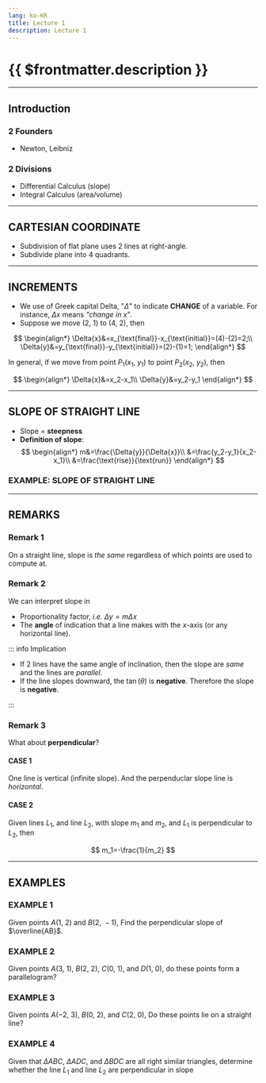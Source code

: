 ```yaml
---
lang: ko-KR 
title: Lecture 1
description: Lecture 1
---
```


# {{ $frontmatter.description }}

---

## Introduction

### 2 Founders

- Newton, Leibniz

### 2 Divisions

- Differential Calculus (slope)
- Integral Calculus (area/volume)

---

## CARTESIAN COORDINATE

- Subdivision of flat plane uses 2 lines at right-angle.
- Subdivide plane into 4 quadrants.

---

## INCREMENTS

- We use of Greek capital Delta, "$\Delta$" to indicate __CHANGE__ of a variable. For instance,
$\Delta{x}$ means _"change in_ $x$".
- Suppose we move $\left(2,\:1\right)$ to $\left(4,\:2\right)$, then


$$
\begin{align*}
\Delta{x}&=x_{\text{final}}-x_{\text{initial}}=(4)-(2)=2;\\
\Delta{y}&=y_{\text{final}}-y_{\text{initial}}=(2)-(1)=1;
\end{align*}
$$

In general, if we move from point $P_1\left(x_1,\:y_1\right)$ to point $P_2\left(x_2,\:y_2\right)$, then

$$
\begin{align*}
\Delta{x}&=x_2-x_1\\
\Delta{y}&=y_2-y_1
\end{align*}
$$

---

## SLOPE OF STRAIGHT LINE

- Slope = __steepness__
- __Definition of slope__:
$$
\begin{align*}
m&=\frac{\Delta{y}}{\Delta{x}}\\
&=\frac{y_2-y_1}{x_2-x_1}\\
&=\frac{\text{rise}}{\text{run}}
\end{align*}
$$

### EXAMPLE: SLOPE OF STRAIGHT LINE

---

## REMARKS

### Remark 1

On a straight line, slope is _the same_ regardless of which points are used to compute at.

### Remark 2

We can interpret slope in

- Proportionality factor, _i.e._ $\Delta{y}=m\Delta{x}$
- The __angle__ of indication that a line makes with the $x$-axis (or any horizontal line).

::: info Implication

- If 2 lines have the same angle of inclination, then the slope are _same_ and the lines are _parallel_.
- If the line slopes downward, the $\tan{\left(\theta\right)}$ is __negative__. Therefore the slope is __negative__.

:::

### Remark 3

What about __perpendicular__?

#### CASE 1

One line is vertical (infinite slope). And the perpenduclar slope line is _horizontal_.

#### CASE 2

Given lines $L_1$, and line $L_2$, with slope $m_1$ and $m_2$, and $L_1$ is perpendicular to $L_2$, then

$$
m_1=-\frac{1}{m_2}
$$

---

## EXAMPLES

### EXAMPLE 1

Given points $A\left(1,\:2\right)$ and $B\left(2,\:-1\right)$, Find the perpendicular slope of $\overline{AB}$.

### EXAMPLE 2

Given points $A\left(3,\:1\right)$, $B\left(2,\:2\right)$, $C\left(0,\:1\right)$, and $D\left(1,\:0\right)$, do these points form a parallelogram?

### EXAMPLE 3

Given points $A\left(-2,\:3\right)$, $B\left(0,\:2\right)$, and $C\left(2,\:0\right)$, Do these points lie on a straight line?

### EXAMPLE 4

Given that $\Delta{ABC}$, $\Delta{ADC}$, and $\Delta{BDC}$ are all right similar triangles, determine whether the line $L_1$ and line $L_2$ are perpendicular in slope